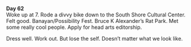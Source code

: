**Day 62**  
Woke up at 7\. Rode a divvy bike down to the South Shore Cultural Center. Felt good. Banayan/Possibility Fest. Bruce K Alexander’s Rat Park. Met some really cool people. Apply for head arts editorship.

Dress well. Work out. But lose the self. Doesn’t matter what we look like.

